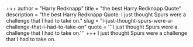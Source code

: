 +++
author = "Harry Redknapp"
title = "the best Harry Redknapp Quote"
description = "the best Harry Redknapp Quote: I just thought Spurs were a challenge that I had to take on."
slug = "i-just-thought-spurs-were-a-challenge-that-i-had-to-take-on"
quote = '''I just thought Spurs were a challenge that I had to take on.'''
+++
I just thought Spurs were a challenge that I had to take on.
